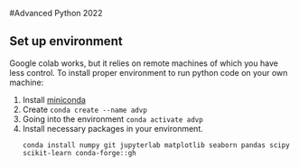 #Advanced Python 2022

## Set up environment
Google colab works, but it relies on remote machines of which you have less control. To install proper environment to run python code on your own machine:
1. Install [miniconda](https://docs.conda.io/en/latest/miniconda.html#)
2. Create `conda create --name advp`
3. Going into the environment `conda activate advp`
4. Install necessary packages in your environment. 
	```
	conda install numpy git jupyterlab matplotlib seaborn pandas scipy scikit-learn conda-forge::gh
	```

